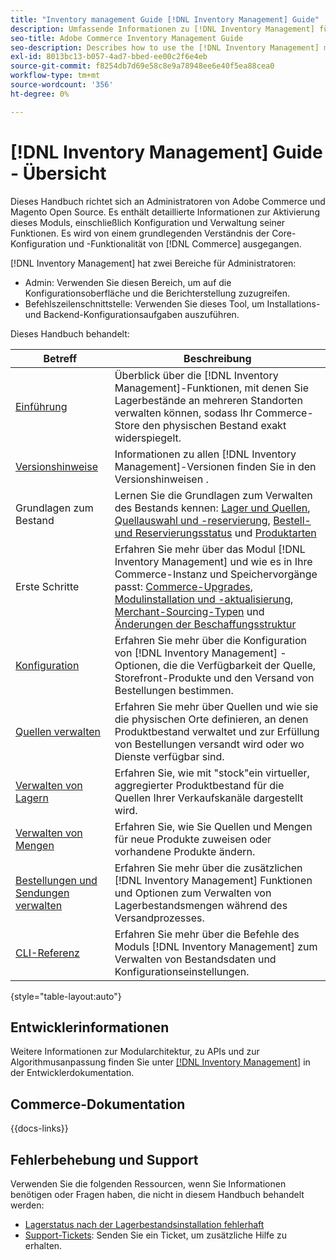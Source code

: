 ```yaml
---
title: "Inventory management Guide [!DNL Inventory Management] Guide"
description: Umfassende Informationen zu [!DNL Inventory Management] für Adobe Commerce- und Magento Open Source-Administratoren, einschließlich Migration und Konfiguration.
seo-title: Adobe Commerce Inventory Management Guide
seo-description: Describes how to use the [!DNL Inventory Management] module in Adobe Commerce or Magento Open Source.
exl-id: 8013bc13-b057-4ad7-bbed-ee00c2f6e4eb
source-git-commit: f8254db7d69e58c8e9a78948ee6e40f5ea88cea0
workflow-type: tm+mt
source-wordcount: '356'
ht-degree: 0%

---
```


# [!DNL Inventory Management] Guide - Übersicht

Dieses Handbuch richtet sich an Administratoren von Adobe Commerce und Magento Open Source. Es enthält detaillierte Informationen zur Aktivierung dieses Moduls, einschließlich Konfiguration und Verwaltung seiner Funktionen. Es wird von einem grundlegenden Verständnis der Core-Konfiguration und -Funktionalität von [!DNL Commerce] ausgegangen.

[!DNL Inventory Management] hat zwei Bereiche für Administratoren:

- Admin: Verwenden Sie diesen Bereich, um auf die Konfigurationsoberfläche und die Berichterstellung zuzugreifen.
- Befehlszeilenschnittstelle: Verwenden Sie dieses Tool, um Installations- und Backend-Konfigurationsaufgaben auszuführen.

Dieses Handbuch behandelt:

| Betreff | Beschreibung |
| ------- | ----------- |
| [Einführung](introduction.md) | Überblick über die [!DNL Inventory Management]-Funktionen, mit denen Sie Lagerbestände an mehreren Standorten verwalten können, sodass Ihr Commerce-Store den physischen Bestand exakt widerspiegelt. |
| [Versionshinweise](release-notes.md) | Informationen zu allen [!DNL Inventory Management]-Versionen finden Sie in den Versionshinweisen . |
| Grundlagen zum Bestand | Lernen Sie die Grundlagen zum Verwalten des Bestands kennen: [Lager und Quellen](sources-stocks.md), [Quellauswahl und -reservierung](selection-reservations.md), [Bestell- und Reservierungsstatus](order-status.md) und [Produktarten](product-types.md) |
| Erste Schritte | Erfahren Sie mehr über das Modul [!DNL Inventory Management] und wie es in Ihre Commerce-Instanz und Speichervorgänge passt: [Commerce-Upgrades](migrate.md), [Modulinstallation und -aktualisierung](install-update.md), [Merchant-Sourcing-Typen](merchant-sourcing.md) und [Änderungen der Beschaffungsstruktur](expand-restructure.md) |
| [Konfiguration](configuration.md) | Erfahren Sie mehr über die Konfiguration von [!DNL Inventory Management] -Optionen, die die Verfügbarkeit der Quelle, Storefront-Produkte und den Versand von Bestellungen bestimmen. |
| [Quellen verwalten](sources-manage.md) | Erfahren Sie mehr über Quellen und wie sie die physischen Orte definieren, an denen Produktbestand verwaltet und zur Erfüllung von Bestellungen versandt wird oder wo Dienste verfügbar sind. |
| [Verwalten von Lagern](stocks-manage.md) | Erfahren Sie, wie mit &quot;stock&quot;ein virtueller, aggregierter Produktbestand für die Quellen Ihrer Verkaufskanäle dargestellt wird. |
| [Verwalten von Mengen](quantities-manage.md) | Erfahren Sie, wie Sie Quellen und Mengen für neue Produkte zuweisen oder vorhandene Produkte ändern. |
| [Bestellungen und Sendungen verwalten](shipments.md) | Erfahren Sie mehr über die zusätzlichen [!DNL Inventory Management] Funktionen und Optionen zum Verwalten von Lagerbestandsmengen während des Versandprozesses. |
| [CLI-Referenz](cli.md) | Erfahren Sie mehr über die Befehle des Moduls [!DNL Inventory Management] zum Verwalten von Bestandsdaten und Konfigurationseinstellungen. |

{style="table-layout:auto"}

## Entwicklerinformationen

Weitere Informationen zur Modularchitektur, zu APIs und zur Algorithmusanpassung finden Sie unter [[!DNL Inventory Management]](https://developer.adobe.com/commerce/webapi/rest/inventory/) in der Entwicklerdokumentation.

## Commerce-Dokumentation

{{docs-links}}

## Fehlerbehebung und Support

Verwenden Sie die folgenden Ressourcen, wenn Sie Informationen benötigen oder Fragen haben, die nicht in diesem Handbuch behandelt werden:

- [Lagerstatus nach der Lagerbestandsinstallation fehlerhaft](https://experienceleague.adobe.com/docs/commerce-knowledge-base/kb/troubleshooting/miscellaneous/stock-status-incorrect-after-magento-inventory-install.html)
- [Support-Tickets](https://experienceleague.adobe.com/docs/commerce-knowledge-base/kb/help-center-guide/magento-help-center-user-guide.html#submit-ticket): Senden Sie ein Ticket, um zusätzliche Hilfe zu erhalten.
